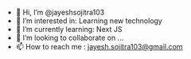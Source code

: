 - 👋 Hi, I’m @jayeshsojitra103
- 👀 I’m interested in: Learning new technology
- 🌱 I’m currently learning: Next JS
- 💞️ I’m looking to collaborate on ...
- 📫 How to reach me : jayesh.sojitra103@gmail.com

<!---
jayeshsojitra103/jayeshsojitra103 is a ✨ special ✨ repository because its `README.md` (this file) appears on your GitHub profile.
You can click the Preview link to take a look at your changes.
--->
